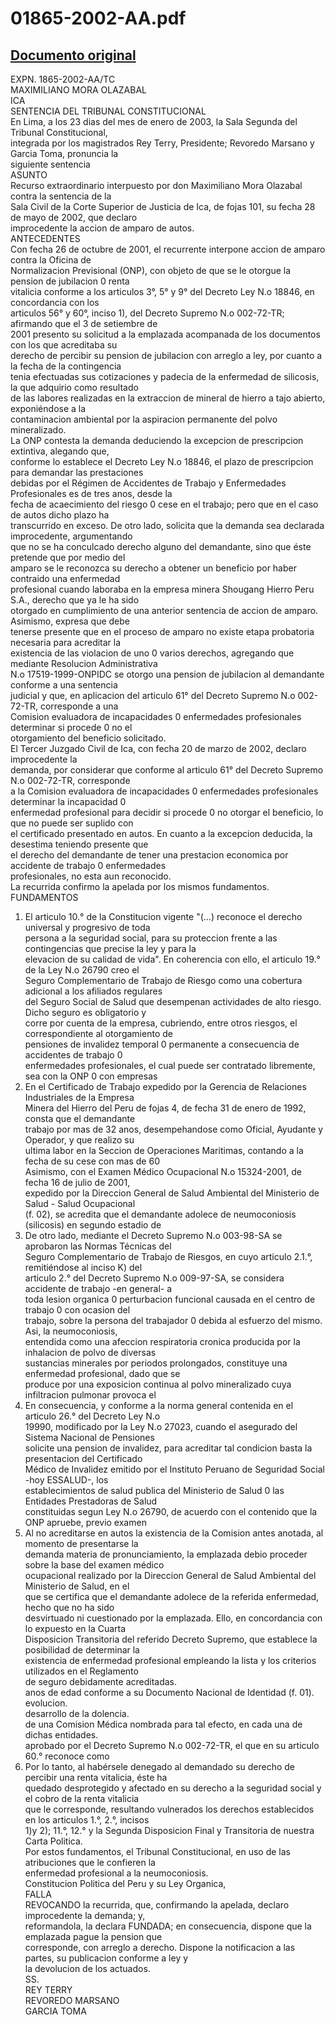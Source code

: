 
01865-2002-AA.pdf
=================
  
[Documento original](https://tc.gob.pe/jurisprudencia/2003/01865-2002-AA.pdf)  
---  
EXPN. 1865-2002-AA/TC  
MAXIMILIANO MORA OLAZABAL  
ICA  
SENTENCIA DEL TRIBUNAL CONSTITUCIONAL  
En Lima, a los 23 dias del mes de enero de 2003, la Sala Segunda del Tribunal Constitucional,  
integrada por los magistrados Rey Terry, Presidente; Revoredo Marsano y Garcia Toma, pronuncia la  
siguiente sentencia  
ASUNTO  
Recurso extraordinario interpuesto por don Maximiliano Mora Olazabal contra la sentencia de la  
Sala Civil de la Corte Superior de Justicia de Ica, de fojas 101, su fecha 28 de mayo de 2002, que declaro  
improcedente la accion de amparo de autos.  
ANTECEDENTES  
Con fecha 26 de octubre de 2001, el recurrente interpone accion de amparo contra la Oficina de  
Normalizacion Previsional (ONP), con objeto de que se le otorgue la pension de jubilacion 0 renta  
vitalicia conforme a los articulos 3°, 5° y 9° del Decreto Ley N.o 18846, en concordancia con los  
articulos 56° y 60°, inciso 1), del Decreto Supremo N.o 002-72-TR; afirmando que el 3 de setiembre de  
2001 presento su solicitud a la emplazada acompanada de los documentos con los que acreditaba su  
derecho de percibir su pension de jubilacion con arreglo a ley, por cuanto a la fecha de la contingencia  
tenia efectuadas sus cotizaciones y padecia de la enfermedad de silicosis, la que adquirio como resultado  
de las labores realizadas en la extraccion de mineral de hierro a tajo abierto, exponiéndose a la  
contaminacion ambiental por la aspiracion permanente del polvo mineralizado.  
La ONP contesta la demanda deduciendo la excepcion de prescripcion extintiva, alegando que,  
conforme lo establece el Decreto Ley N.o 18846, el plazo de prescripcion para demandar las prestaciones  
debidas por el Régimen de Accidentes de Trabajo y Enfermedades Profesionales es de tres anos, desde la  
fecha de acaecimiento del riesgo 0 cese en el trabajo; pero que en el caso de autos dicho plazo ha  
transcurrido en exceso. De otro lado, solicita que la demanda sea declarada improcedente, argumentando  
que no se ha conculcado derecho alguno del demandante, sino que éste pretende que por medio del  
amparo se le reconozca su derecho a obtener un beneficio por haber contraido una enfermedad  
profesional cuando laboraba en la empresa minera Shougang Hierro Peru S.A., derecho que ya le ha sido  
otorgado en cumplimiento de una anterior sentencia de accion de amparo. Asimismo, expresa que debe  
tenerse presente que en el proceso de amparo no existe etapa probatoria necesaria para acreditar la  
existencia de las violacion de uno 0 varios derechos, agregando que mediante Resolucion Administrativa  
N.o 17519-1999-ONPIDC se otorgo una pension de jubilacion al demandante conforme a una sentencia  
judicial y que, en aplicacion del articulo 61° del Decreto Supremo N.o 002-72-TR, corresponde a una  
Comision evaluadora de incapacidades 0 enfermedades profesionales determinar si procede 0 no el  
otorgamiento del beneficio solicitado.  
El Tercer Juzgado Civil de Ica, con fecha 20 de marzo de 2002, declaro improcedente la  
demanda, por considerar que conforme al articulo 61° del Decreto Supremo N.o 002-72-TR, corresponde  
a la Comision evaluadora de incapacidades 0 enfermedades profesionales determinar la incapacidad 0  
enfermedad profesional para decidir si procede 0 no otorgar el beneficio, lo que no puede ser suplido con  
el certificado presentado en autos. En cuanto a la excepcion deducida, la desestima teniendo presente que  
el derecho del demandante de tener una prestacion economica por accidente de trabajo 0 enfermedades  
profesionales, no esta aun reconocido.  
La recurrida confirmo la apelada por los mismos fundamentos.  
FUNDAMENTOS  
1. El articulo 10.° de la Constitucion vigente "(...) reconoce el derecho universal y progresivo de toda  
persona a la seguridad social, para su proteccion frente a las contingencias que precise la ley y para la  
elevacion de su calidad de vida". En coherencia con ello, el articulo 19.° de la Ley N.o 26790 creo el  
Seguro Complementario de Trabajo de Riesgo como una cobertura adicional a los afiliados regulares  
del Seguro Social de Salud que desempenan actividades de alto riesgo. Dicho seguro es obligatorio y  
corre por cuenta de la empresa, cubriendo, entre otros riesgos, el correspondiente al otorgamiento de  
pensiones de invalidez temporal 0 permanente a consecuencia de accidentes de trabajo 0  
enfermedades profesionales, el cual puede ser contratado libremente, sea con la ONP 0 con empresas  
2. En el Certificado de Trabajo expedido por la Gerencia de Relaciones Industriales de la Empresa  
Minera del Hierro del Peru de fojas 4, de fecha 31 de enero de 1992, consta que el demandante  
trabajo por mas de 32 anos, desempehandose como Oficial, Ayudante y Operador, y que realizo su  
ultima labor en la Seccion de Operaciones Maritimas, contando a la fecha de su cese con mas de 60  
Asimismo, con el Examen Médico Ocupacional N.o 15324-2001, de fecha 16 de julio de 2001,  
expedido por la Direccion General de Salud Ambiental del Ministerio de Salud - Salud Ocupacional  
(f. 02), se acredita que el demandante adolece de neumoconiosis (silicosis) en segundo estadio de  
3. De otro lado, mediante el Decreto Supremo N.o 003-98-SA se aprobaron las Normas Técnicas del  
Seguro Complementario de Trabajo de Riesgos, en cuyo articulo 2.1.°, remitiéndose al inciso K) del  
articulo 2.° del Decreto Supremo N.o 009-97-SA, se considera accidente de trabajo -en general- a  
toda lesion organica 0 perturbacion funcional causada en el centro de trabajo 0 con ocasion del  
trabajo, sobre la persona del trabajador 0 debida al esfuerzo del mismo. Asi, la neumoconiosis,  
entendida como una afeccion respiratoria cronica producida por la inhalacion de polvo de diversas  
sustancias minerales por periodos prolongados, constituye una enfermedad profesional, dado que se  
produce por una exposicion continua al polvo mineralizado cuya infiltracion pulmonar provoca el  
4. En consecuencia, y conforme a la norma general contenida en el articulo 26.° del Decreto Ley N.o  
19990, modificado por la Ley N.o 27023, cuando el asegurado del Sistema Nacional de Pensiones  
solicite una pension de invalidez, para acreditar tal condicion basta la presentacion del Certificado  
Médico de Invalidez emitido por el Instituto Peruano de Seguridad Social -hoy ESSALUD-, los  
establecimientos de salud publica del Ministerio de Salud 0 las Entidades Prestadoras de Salud  
constituidas segun Ley N.o 26790, de acuerdo con el contenido que la ONP apruebe, previo examen  
5. Al no acreditarse en autos la existencia de la Comision antes anotada, al momento de presentarse la  
demanda materia de pronunciamiento, la emplazada debio proceder sobre la base del examen médico  
ocupacional realizado por la Direccion General de Salud Ambiental del Ministerio de Salud, en el  
que se certifica que el demandante adolece de la referida enfermedad, hecho que no ha sido  
desvirtuado ni cuestionado por la emplazada. Ello, en concordancia con lo expuesto en la Cuarta  
Disposicion Transitoria del referido Decreto Supremo, que establece la posibilidad de determinar la  
existencia de enfermedad profesional empleando la lista y los criterios utilizados en el Reglamento  
de seguro debidamente acreditadas.  
anos de edad conforme a su Documento Nacional de Identidad (f. 01).  
evolucion.  
desarrollo de la dolencia.  
de una Comision Médica nombrada para tal efecto, en cada una de dichas entidades.  
aprobado por el Decreto Supremo N.o 002-72-TR, el que en su articulo 60.° reconoce como  
6. Por lo tanto, al habérsele denegado al demandado su derecho de percibir una renta vitalicia, éste ha  
quedado desprotegido y afectado en su derecho a la seguridad social y el cobro de la renta vitalicia  
que le corresponde, resultando vulnerados los derechos establecidos en los articulos 1.°, 2.°, incisos  
1)y 2); 11.°, 12.° y la Segunda Disposicion Final y Transitoria de nuestra Carta Politica.  
Por estos fundamentos, el Tribunal Constitucional, en uso de las atribuciones que le confieren la  
enfermedad profesional a la neumoconiosis.  
Constitucion Politica del Peru y su Ley Organica,  
FALLA  
REVOCANDO la recurrida, que, confirmando la apelada, declaro improcedente la demanda; y,  
reformandola, la declara FUNDADA; en consecuencia, dispone que la emplazada pague la pension que  
corresponde, con arreglo a derecho. Dispone la notificacion a las partes, su publicacion conforme a ley y  
la devolucion de los actuados.  
SS.  
REY TERRY  
REVOREDO MARSANO  
GARCIA TOMA